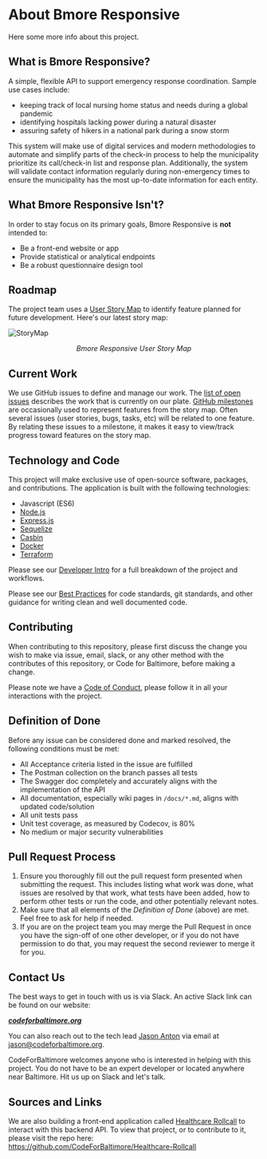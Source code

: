 # About Bmore Responsive

Here some more info about this project.

## What is Bmore Responsive?

A simple, flexible API to support emergency response coordination.  Sample use cases include:

- keeping track of local nursing home status and needs during a global pandemic
- identifying hospitals lacking power during a natural disaster
- assuring safety of hikers in a national park during a snow storm

This system will make use of digital services and modern methodologies to automate and simplify parts of the check-in process
to help the municipality prioritize its call/check-in list and response plan. Additionally, the system will validate contact
information regularly during non-emergency times to ensure the municipality has the most up-to-date information for each entity.


## What Bmore Responsive Isn't?

In order to stay focus on its primary goals, Bmore Responsive is **not** intended to:

- Be a front-end website or app
- Provide statistical or analytical endpoints
- Be a robust questionnaire design tool

## Roadmap

The project team uses a [User Story Map](https://www.jpattonassociates.com/user-story-mapping/) to identify feature planned for future development.  Here's our latest story map:

![StoryMap](https://app.lucidchart.com/publicSegments/view/284f3228-4d57-476d-b00c-f6b8cbfa74f4/image.jpeg)
<p align="center"><i>Bmore Responsive User Story Map</i></p>

## Current Work

We use GitHub issues to define and manage our work.  The [list of open issues](https://github.com/CodeForBaltimore/Bmore-Responsive/issues) describes the work that is currently on our plate.  [GitHub milestones](https://github.com/CodeForBaltimore/Bmore-Responsive/milestones) are occasionally used to represent features from the story map.  Often several issues (user stories, bugs, tasks, etc) will be related to one feature.  By relating these issues to a milestone, it makes it easy to view/track progress toward features on the story map.

## Technology and Code

This project will make exclusive use of open-source software, packages, and contributions. The application is built with the following
technologies:

- Javascript (ES6)
- [Node.js](https://nodejs.org/en/)
- [Express.js](https://expressjs.com/)
- [Sequelize](https://sequelize.org/v3/)
- [Casbin](https://casbin.org/en/)
- [Docker](https://www.docker.com/)
- [Terraform](https://www.terraform.io/)

Please see our [Developer Intro](DevIntro.md) for a full breakdown of the project and workflows.

Please see our [Best Practices](Best_Practices.md) for code standards, git standards, and other guidance for writing clean and well
documented code.

## Contributing
When contributing to this repository, please first discuss the change you wish to make via issue,
email, slack, or any other method with the contributes of this repository, or Code for Baltimore, before making a change.

Please note we have a [Code of Conduct](Code_of_Conduct.md), please follow it in all your interactions with the project.

## Definition of Done

Before any issue can be considered done and marked resolved, the following conditions must be met:

- All Acceptance criteria listed in the issue are fulfilled
- The Postman collection on the branch passes all tests
- The Swagger doc completely and accurately aligns with the implementation of the API
- All documentation, especially wiki pages in `/docs/*.md`, aligns with updated code/solution
- All unit tests pass
- Unit test coverage, as measured by Codecov, is 80%
- No medium or major security vulnerabilities

## Pull Request Process
1. Ensure you thoroughly fill out the pull request form presented when submitting the request.
   This includes listing what work was done, what issues are resolved by that work, what tests
   have been added, how to perform other tests or run the code, and other potentially relevant
   notes.
2. Make sure that all elements of the *Definition of Done* (above) are met.  Feel free to ask for help if needed.
3. If you are on the project team you may merge the Pull Request in once you have the sign-off of one other developer, or if you
   do not have permission to do that, you may request the second reviewer to merge it for you.

## Contact Us
The best ways to get in touch with us is via Slack. An active Slack link can be found on our website:

***[codeforbaltimore.org](https://codeforbaltimore.org/)***

You can also reach out to the tech lead [Jason Anton](https://github.com/revjtanton) via email at [jason@codeforbaltimore.org](mailto:jason@codeforbaltimore.org).

CodeForBaltimore welcomes anyone who is interested in helping with this project.  You do not have to be an expert developer or located anywhere near Baltimore.  Hit us up on Slack and let's talk.

## Sources and Links
We are also building a front-end application called [Healthcare Rollcall](https://github.com/CodeForBaltimore/Healthcare-Rollcall) to interact
with this backend API. To view that project, or to contribute to it, please visit the repo here: https://github.com/CodeForBaltimore/Healthcare-Rollcall

